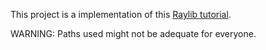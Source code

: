 This project is a implementation of this [Raylib tutorial](https://github.com/raysan5/raylib/wiki/Working-for-Android).

WARNING: Paths used might not be adequate for everyone.